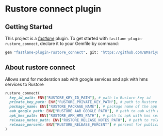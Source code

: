 # Rustore connect plugin

## Getting Started

This project is a [_fastlane_](https://github.com/fastlane/fastlane) plugin. To get started with `fastlane-plugin-rustore_connect`, declare it to your Gemfile by command:

```bash
gem "fastlane-plugin-rustore_connect", git: "https://github.com/BMariya/fastlane-plugin-rustore_connect", branch: 'main'
```

## About rustore connect

Allows send for moderation aab with google services and apk with hms services to Rustore

```ruby
rustore_connect(
  key_id_path: ENV["RUSTORE_KEY_ID_PATH"], # path to Rustore key id
  private_key_path: ENV["RUSTORE_PRIVATE_KEY_PATH"], # path to Rustore private key
  package_name: ENV["RUSTORE_PACKAGE_NAME"], # package name of the app
  aab_google_path: ENV["RUSTORE_AAB_GOOGLE_PATH"], # path to aab with google services
  apk_hms_path: ENV["RUSTORE_APK_HMS_PATH"], # path to apk with hms services
  release_notes_path: ENV["RUSTORE_RELEASE_NOTES_PATH"], # path to release notes
  release_percent: ENV["RUSTORE_RELEASE_PERCENT"] # percent for publication
)
```

